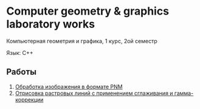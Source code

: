 # Computer geometry & graphics laboratory works

Компьютерная геометрия и графика, 1 курс, 2ой семестр

Язык: C++

## Работы

1. [Обработка изображения в формате PNM](../master/Lab1)
2. [Отрисовка растровых линий с применением сглаживания и гамма-коррекции](../master/Lab2)
